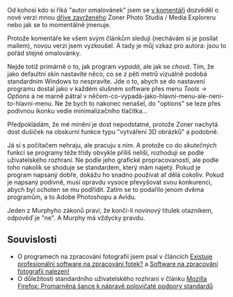 <!-- dcterms:identifier = riderweblog#217 -->
<!-- dcterms:title = Zoner Photo Studio 8: Udělá reparát? -->
<!-- dcterms:abstract = Jeden z Murphyho zákonů praví, že končí-li novinový titulek otazníkem, odpověď zní "NE". -->
<!-- np9:categoryId = 1 -->
<!-- x4w:category = Koně -->
<!-- np9:authorId = 1 -->
<!-- np9:authorEmail = michal.valasek@altairis.cz -->
<!-- dcterms:creator = Michal Altair Valášek -->
<!-- dcterms:created = 2005-10-23T21:09:42.063+02:00 -->
<!-- dcterms:date = 2005-10-23T21:09:42.063+02:00 -->

Od kohosi kdo si říká "autor omalovánek" jsem se [v komentáři](/CommentView.aspx?CID=183#b475c47b20054f39880b25c42b15d4f6) dozvěděl o nové verzi mnou [dříve zavrženého](/entry/article-20041029.aspx) Zoner Photo Studia / Media Exploreru nebo jak se to momentálně jmenuje.

Protože komentáře ke všem svým článkům sleduji (nechávám si je posílat mailem), novou verzi jsem vyzkoušel. A tady je můj vzkaz pro autora: jsou to pořád stejné omalovánky.

Nejde totiž primárně o to, jak program *vypadá*, ale jak se *chová*. Tím, že jako defaultní skin nastavíte něco, co se z pěti metrů vizuálně podobá standardním Windows to nespravíte. Jde o to, abych se do nastavení programu dostal jako v každém slušném software přes menu *Tools -> Options* a ne marně pátral v něčem-co-vypadá-jako-hlavní-menu-ale-není-to-hlavní-menu. Ne že bych to nakonec nenašel, do "options" se leze přes podivnou ikonku vedle minimalizačního tlačítka...

Předpokládám, že mé mínění je dost nepodstatné, protože Zoner nachytá dost dušiček na obskurní funkce typu "vytváření 3D obrázků" a podobně.

Já si s počítačem nehraju, ale pracuju s ním. A protože co do *skutečných* funkcí se programy téže třídy obvykle příliš neliší, rozhoduji se podle uživatelského rozhraní. Ne podle jeho grafické propracovanosti, ale podle toho nakolik se shoduje se standardem, který mám najetý. Pokud je program napsaný dobře, dokážu ho snadno používat ať dělá cokoliv. Pokud je napsaný podivně, musí opravdu vysoce převyšovat svou konkurenci, abych byl ochoten se mu podřídit. Zatím se to podařilo jenom dvěma programům, a to Adobe Photoshopu a Avidu.

Jeden z Murphyho zákonů praví, že končí-li novinový titulek otazníkem, odpověď je "ne". A Murphy má vždycky pravdu.

## Souvislosti

*   O programech na zpracování fotografií jsem psal v článcích [Existuje profesionální software na zpracování fotek?](/entry/article-20041029.aspx) a [Software na zpracování fotografií nalezen!](/entry/article-20041030.aspx)
*   O důležitosti standardního uživatelského rozhraní v článku [Mozilla Firefox: Promarněná šance k nápravě polovičaté podpory standardů](/entry/article-20040223.aspx)